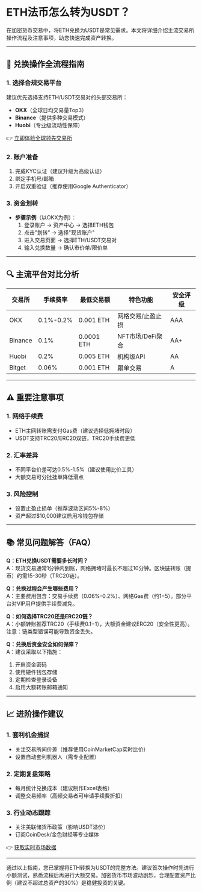 # ETH法币怎么转为USDT？

在加密货币交易中，将ETH兑换为USDT是常见需求。本文将详细介绍主流交易所操作流程及注意事项，助您快速完成资产转换。

---

## 🔄 兑换操作全流程指南

### 1. 选择合规交易平台
建议优先选择支持ETH/USDT交易对的头部交易所：
- **OKX**（全球日均交易量Top3）
- **Binance**（提供多种交易模式）
- **Huobi**（专业级流动性保障）

👉 [立即体验全球领先交易所](https://bit.ly/okx_welcome)

### 2. 账户准备
1. 完成KYC认证（建议升级为高级认证）
2. 绑定手机号/邮箱
3. 开启双重验证（推荐使用Google Authenticator）

### 3. 资金划转
- **步骤示例**（以OKX为例）：
  1. 登录账户 → 资产中心 → 选择ETH钱包
  2. 点击"划转" → 选择"现货账户"
  3. 进入交易页面 → 选择ETH/USDT交易对
  4. 输入兑换数量 → 确认市价单/限价单

---

## 🔍 主流平台对比分析

| 交易所   | 手续费率 | 最低交易额 | 特色功能         | 安全评级 |
|----------|----------|------------|------------------|----------|
| OKX      | 0.1%-0.2%| 0.001 ETH  | 网格交易/止盈止损| AAA      |
| Binance  | 0.1%     | 0.0001 ETH | NFT市场/DeFi聚合 | AA+      |
| Huobi    | 0.2%     | 0.005 ETH  | 机构级API        | AA       |
| Bitget   | 0.06%    | 0.001 ETH  | 跟单交易         | A        |

---

## ⚠️ 重要注意事项

### 1. 网络手续费
- ETH主网转账需支付Gas费（建议选择低拥堵时段）
- USDT支持TRC20/ERC20双链，TRC20手续费更低

### 2. 汇率差异
- 不同平台价差可达0.5%-1.5%（建议使用比价工具）
- 大额交易可分批挂单降低滑点

### 3. 风险控制
- 设置止盈止损单（推荐波动区间5%-8%）
- 资产超过$10,000建议启用冷钱包存储

---

## 📚 常见问题解答（FAQ）

**Q：ETH兑换USDT需要多长时间？**  
A：现货交易通常1分钟内到账，网络拥堵时最长不超过10分钟。区块链转账（提币）约需15-30秒（TRC20链）。

**Q：兑换过程会产生哪些费用？**  
A：主要费用包含：交易手续费（0.06%-0.2%）、网络Gas费（约$1-$5）。部分平台对VIP用户提供手续费减免。

**Q：如何选择TRC20还是ERC20链？**  
A：小额转账推荐TRC20（手续费$0.1-$1），大额资金建议ERC20（安全性更高）。注意：链类型错误可能导致资金丢失。

**Q：兑换后资金安全如何保障？**  
A：建议采取以下措施：
1. 开启资金密码
2. 使用硬件钱包存储
3. 定期检查登录设备
4. 启用大额转账邮箱通知

---

## 📈 进阶操作建议

### 1. 套利机会捕捉
- 关注交易所间价差（推荐使用CoinMarketCap实时比价）
- 设置自动套利机器人（需专业配置）

### 2. 定期复盘策略
- 每月统计兑换成本（建议制作Excel表格）
- 调整交易频率（高频交易者可申请手续费折扣）

### 3. 行业动态跟踪
- 关注美联储货币政策（影响USDT溢价）
- 订阅CoinDesk/金色财经等专业媒体

👉 [获取实时市场数据](https://bit.ly/okx_welcome)

---

通过以上指南，您已掌握将ETH转换为USDT的完整方法。建议首次操作时先进行小额测试，熟悉流程后再进行大额交易。加密货币市场波动剧烈，合理配置资产比例（建议不超过总资产的30%）是稳健投资的关键。
